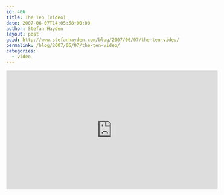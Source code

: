 ```yaml
---
id: 406
title: The Ten (video)
date: 2007-06-07T14:05:58+00:00
author: Stefan Hayden
layout: post
guid: http://www.stefanhayden.com/blog/2007/06/07/the-ten-video/
permalink: /blog/2007/06/07/the-ten-video/
categories:
  - video
---
```

<iframe width="560" height="315" src="http://www.youtube.com/v/dUBc0zAqa3s" title="YouTube video player" frameborder="0" allow="accelerometer; autoplay; clipboard-write; encrypted-media; gyroscope; picture-in-picture" allowfullscreen></iframe>
